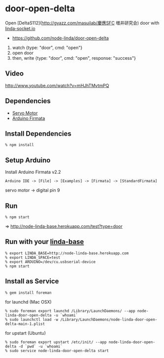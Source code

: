 door-open-delta
===============
Open [DeltaS112](http://gyazz.com/masuilab/慶應SFC 増井研究会) door with [linda-socket.io](https://github.com/node-linda/linda-socket.io)

- https://github.com/node-linda/door-open-delta


1. watch {type: "door", cmd: "open"}
2. open door
3. then, write {type: "door", cmd: "open", response: "success"}


Video
-----
http://www.youtube.com/watch?v=mHJhTMvtmPQ

Dependencies
------------
- [Servo Motor](http://akizukidenshi.com/catalog/g/gM-01794/)
- [Arduino Firmata](https://github.com/shokai/arduino_firmata)


## Install Dependencies

    % npm install


## Setup Arduino

Install Arduino Firmata v2.2

    Arduino IDE -> [File] -> [Examples] -> [Firmata] -> [StandardFirmata]

servo motor -> digital pin 9


## Run

    % npm start

=> http://node-linda-base.herokuapp.com/test?type=door


## Run with your [linda-base](https://github.com/node-linda/node-linda-base)

    % export LINDA_BASE=http://node-linda-base.herokuapp.com
    % export LINDA_SPACE=test
    % export ARDUINO=/dev/cu.usbserial-device
    % npm start


## Install as Service

    % gem install foreman

for launchd (Mac OSX)

    % sudo foreman export launchd /Library/LaunchDaemons/ --app node-linda-door-open-delta -u `whoami`
    % sudo launchctl load -w /Library/LaunchDaemons/node-linda-door-open-delta-main-1.plist


for upstart (Ubuntu)

    % sudo foreman export upstart /etc/init/ --app node-linda-door-open-delta -d `pwd` -u `whoami`
    % sudo service node-linda-door-open-delta start
